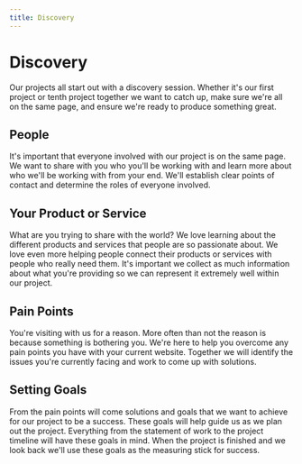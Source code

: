 ```yaml
---
title: Discovery
---
```


# Discovery

<span class="leadin">Our projects all start out with a discovery session. Whether it's our first project or tenth project together we want to catch up, make sure we're all on the same page, and ensure we're ready to produce something great.</span>

## People

It's important that everyone involved with our project is on the same page. We want to share with you who you'll be working with and learn more about who we'll be working with from your end. We'll establish clear points of contact and determine the roles of everyone involved.

## Your Product or Service

What are you trying to share with the world? We love learning about the different products and services that people are so passionate about. We love even more helping people connect their products or services with people who really need them. It's important we collect as much information about what you're providing so we can represent it extremely well within our project.

## Pain Points

You're visiting with us for a reason. More often than not the reason is because something is bothering you. We're here to help you overcome any pain points you have with your current website. Together we will identify the issues you're currently facing and work to come up with solutions.

## Setting Goals

From the pain points will come solutions and goals that we want to achieve for our project to be a success. These goals will help guide us as we plan out the project. Everything from the statement of work to the project timeline will have these goals in mind. When the project is finished and we look back we'll use these goals as the measuring stick for success.